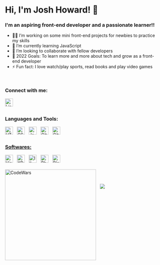# Hi, I'm Josh Howard! 👋

### I'm an aspiring front-end developer and a passionate learner!!

- 👩‍💻 I’m working on some mini front-end projects for newbies to practice my skills
- 🌱 I’m currently learning JavaScript
- 👯 I’m looking to collaborate with fellow developers
- 🥅 2022 Goals: To learn more and more about tech and grow as a front-end developer
- ⚡ Fun fact: I love watch/play sports, read books and play video games
<br />

### Connect with me:

<a href="https://linktr.ee/joshhoward1233" target="_blank" rel="noopener noreferrer"><img align="left" alt="Linktree" width="26px" src="https://api.iconify.design/simple-icons/linktree.svg?color=green" style="padding-right:10px;"></a>
&nbsp;&nbsp;
<br />
<br />

### Languages and Tools:

<a href="https://www.w3schools.com/html/" target="_blank"><img align="left" alt="HTML5" width="26px" src="https://cdn.jsdelivr.net/gh/devicons/devicon/icons/html5/html5-original.svg" style="padding-right:10px;" />
<a href="https://www.w3schools.com/css/" target="_blank"><img align="left" alt="CSS3" width="26px" src="https://cdn.jsdelivr.net/gh/devicons/devicon/icons/css3/css3-original.svg" style="padding-right:10px;" />
<a href="https://www.w3schools.com/js/" target="_blank"><img align="left" alt="JavaScript" width="26px" src="https://cdn.jsdelivr.net/gh/devicons/devicon/icons/javascript/javascript-original.svg" style="padding-right:10px;" />
<a href="https://git-scm.com/" target="_blank"><img align="left" alt="Git" width="26px" src="https://cdn.jsdelivr.net/gh/devicons/devicon/icons/git/git-original.svg" style="padding-right:10px;" />
<a href="https://github.com/" target="_blank"><img align="left" alt="GitHub" width="26px" src="https://api.iconify.design/akar-icons/github-fill.svg?color=white" style="padding-right:10px;" />
<br />
<br />

### Softwares:

<a href="https://code.visualstudio.com/" target="_blank"><img align="left" alt="Visual Studio Code" width="26px" src="https://cdn.jsdelivr.net/gh/devicons/devicon/icons/vscode/vscode-original.svg" style="padding-right:10px;" />
<a href="https://www.adobe.com/products/xd.html" target="_blank"><img align="left" alt="XD" width="26px" src="https://cdn.jsdelivr.net/gh/devicons/devicon@latest/icons/xd/xd-original.svg" style="padding-right:10px;" />
<a href="https://www.adobe.com/in/products/illustrator.html" target="_blank"><img align="left" alt="Illustrator" width="26px" src="https://cdn.jsdelivr.net/gh/devicons/devicon@latest/icons/illustrator/illustrator-original.svg" style="padding-right:10px;" />
<a href="https://www.photoshop.com/en" target="_blank"><img align="left" alt="Photoshop" width="26px" src="https://cdn.jsdelivr.net/gh/devicons/devicon@latest/icons/photoshop/photoshop-original.svg" style="padding-right:10px;" />
<a href="https://www.blender.org" target="_blank"><img align="left" alt="Blender" width="26px" src="https://cdn.jsdelivr.net/gh/devicons/devicon@latest/icons/blender/blender-original.svg" style="padding-right:10px;" />
<br />
<br />

<!--- CodeWars --->

<a href="https://www.codewars.com/users/joshhoward1233" target="_blank" rel="noopener noreferrer"><img align="left" alt="CodeWars" width="300px" src="https://www.codewars.com/users/joshhoward1233/badges/large" style="padding-right:10px;" /></a>
<br />
<br />

<!--- ReadMe Stats --->

<picture>
  <source
    srcset="https://github-readme-stats.vercel.app/api?username=joshhoward1233&show_icons=true&theme=github_dark"
    media="(prefers-color-scheme: dark)"
  />
  <source
    srcset="https://github-readme-stats.vercel.app/api?username=joshhoward1233&show_icons=true"
    media="(prefers-color-scheme: light), (prefers-color-scheme: no-preference)"
  />
  <img src="https://github-readme-stats.vercel.app/api?username=joshhoward1233&show_icons=true" />
</picture>
